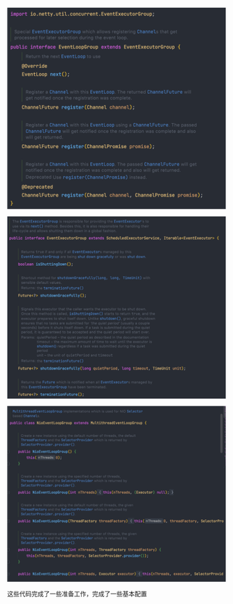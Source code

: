 ![](image/Pasted%20image%2020220302151819.png)

![](image/Pasted%20image%2020220302152448.png)

![](image/Pasted%20image%2020220302152657.png)

这些代码完成了一些准备工作，完成了一些基本配置